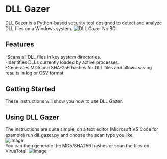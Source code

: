 # DLL Gazer
DLL Gazer is a Python-based security tool designed to detect and analyze DLL files on a Windows system.
![DLL Gazer No BG](https://github.com/user-attachments/assets/c4418f50-f773-4777-a96d-acca92723799)
## Features
-Scans all DLL files in key system directories.<br>
-Identifies DLLs currently loaded by active processes.<br>
-Generates MD5 and SHA-256 hashes for DLL files and allows saving results in log or CSV format.<br>
## Getting Started
These instructions will show you how to use DLL Gazer.
## Using DLL Gazer
The instructions are quite simple, on a text editor (Microsoft VS Code for example) run dll_gazer.py and choose the scan type you like<br>
![image](https://github.com/user-attachments/assets/1717ec29-0fb9-4502-8cc1-4a8bc3915908)<br>
You can then generate the MD5/SHA256 hashes or scan the files on VirusTotal!
![image](https://github.com/user-attachments/assets/57398514-6a59-4e6c-b2b7-2f58a8cd95be)
